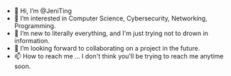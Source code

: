 - 👋 Hi, I’m @JeniTing
- 👀 I’m interested in Computer Science, Cybersecurity, Networking, Programming. 
- 🌱 I’m new to literally everything, and I'm just trying not to drown in information. 
- 💞️ I’m looking forward to collaborating on a project in the future. 
- 📫 How to reach me ... I don't think you'll be trying to reach me anytime soon. 

<!---
JeniTing/JeniTing is a ✨ special ✨ repository because its `README.md` (this file) appears on your GitHub profile.
You can click the Preview link to take a look at your changes.
--->
